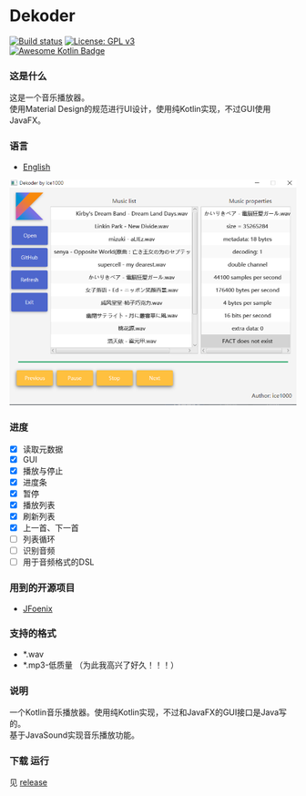 # Dekoder

[![Build status](https://ci.appveyor.com/api/projects/status/e1oo252bbps4ffs2/branch/master?svg=true)](https://ci.appveyor.com/project/ice1000/dekoder/branch/master)
[![License: GPL v3](https://img.shields.io/badge/License-GPL%20v3-blue.svg)](http://www.gnu.org/licenses/gpl-3.0)   
[![Awesome Kotlin Badge](https://kotlin.link/awesome-kotlin.svg)](https://github.com/KotlinBy/awesome-kotlin)

### 这是什么
这是一个音乐播放器。<br/>
使用Material Design的规范进行UI设计，使用纯Kotlin实现，不过GUI使用JavaFX。<br/>

### 语言
+ [English](./README.md)

![0](./art/04.PNG)

### 进度
+ [X] 读取元数据
+ [X] GUI
+ [X] 播放与停止
+ [X] 进度条
+ [X] 暂停
+ [X] 播放列表
+ [X] 刷新列表
+ [X] 上一首、下一首
+ [ ] 列表循环
+ [ ] 识别音频
+ [ ] 用于音频格式的DSL

### 用到的开源项目
+ [JFoenix](https://github.com/jfoenixadmin/JFoenix)

### 支持的格式
+ *.wav
+ *.mp3-低质量 （为此我高兴了好久！！！）

### 说明
一个Kotlin音乐播放器。使用纯Kotlin实现，不过和JavaFX的GUI接口是Java写的。<br/>
基于JavaSound实现音乐播放功能。<br/>

### 下载 运行

见 [release](https://github.com/ice1000/Dekoder/releases)
